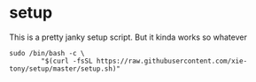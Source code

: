 # setup

This is a pretty janky setup script. But it kinda works so whatever

```
sudo /bin/bash -c \
        "$(curl -fsSL https://raw.githubusercontent.com/xie-tony/setup/master/setup.sh)"
```
